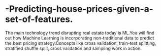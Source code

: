 # -Predicting-house-prices-given-a-set-of-features.
The main technology trend disrupting real estate today is ML.You will find out how Machine Learning is incorporating non-traditional data to predict the best pricing strategy.Concepts like cross validation, train-test splitting, stratified shuffle split, cross validation and sampling work in action.
